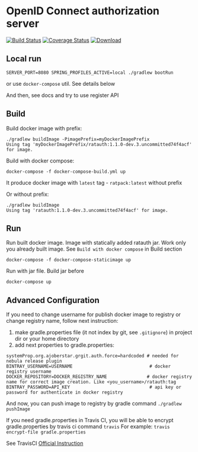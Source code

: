 # OpenID Connect authorization server
[![Build Status](https://travis-ci.org/alfa-laboratory/ratauth.svg?branch=master)](https://travis-ci.org/alfa-laboratory/ratauth)
[![Coverage Status](https://coveralls.io/repos/github/alfa-laboratory/ratauth/badge.svg)](https://coveralls.io/github/alfa-laboratory/ratauth)
[![Download](https://api.bintray.com/packages/alfa-laboratory/passport/ratauth/images/download.svg)](https://bintray.com/alfa-laboratory/passport/ratauth/_latestVersion)
## Local run

`SERVER_PORT=8080 SPRING_PROFILES_ACTIVE=local ./gradlew bootRun`

or use `docker-compose` util. See details below

And then, see docs and try to use register API

## Build

Build docker image with prefix:

    ./gradlew buildImage -PimagePrefix=myDockerImagePrefix
    Using tag 'myDockerImagePrefix/ratauth:1.1.0-dev.3.uncommitted74f4acf' for image.

Build with docker compose:

    docker-compose -f docker-compose-build.yml up

It produce docker image with `latest` tag - `ratpack:latest` without prefix

Or without prefix:

    ./gradlew buildImage
    Using tag 'ratauth:1.1.0-dev.3.uncommitted74f4acf' for image.

## Run

Run built docker image. Image with statically added ratauth jar. Work only you already built image. See `Build with docker compose` in Build section

    docker-compose -f docker-compose-staticimage up

Run with jar file. Build jar before

    docker-compose up

## Advanced Configuration

If you need to change username for publish docker image to registry or change
registry name, follow next instruction:

1. make gradle.properties file (it not index by git, see `.gitignore`) in
project dir or your home directory
1. add next properties to gradle.properties:
```
systemProp.org.ajoberstar.grgit.auth.force=hardcoded # needed for nebula release plugin
BINTRAY_USERNAME=USERNAME                             # docker registry username
DOCKER_REPOSITORY=DOCKER_REGISTRY_NAME               # docker registry name for correct image creation. Like <you_username>/ratauth:tag
BINTRAY_PASSWORD=API_KEY                              # api key or password for authenticate in docker registry
```

And now, you can push image to registry by gradle command `./gradlew pushImage`

If you need gradle.properties in Travis CI, you will be able to encrypt gradle.properties by travis ci command `travis`
For example: `travis encrypt-file gradle.properties`

See TravisCI [Official Instruction](https://docs.travis-ci.com/user/encryption-keys/)
